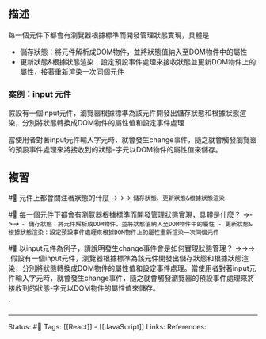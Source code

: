 
## 描述


每一個元件下都會有瀏覽器根據標準而開發管理狀態實現，具體是
- 儲存狀態：將元件解析成DOM物件，並將狀態值納入至DOM物件中的屬性
- 更新狀態&根據狀態渲染：設定預設事件處理來接收狀態並更新DOM物件上的屬性，接著重新渲染一次同個元件


### 案例：input 元件

假設有一個input元件，瀏覽器根據標準為該元件開發出儲存狀態和根據狀態渲染，分別將狀態轉換成DOM物件的屬性值和設定事件處理


當使用者對著input元件輸入字元時，就會發生change事件，隨之就會觸發瀏覽器的預設事件處理來將接收到的狀態-字元以DOM物件的屬性值來儲存。

## 複習

#🧠 元件上都會關注著狀態的什麼 ->->-> `儲存狀態、更新狀態&根據狀態渲染`
<!--SR:!2022-10-10,28,250-->

#🧠 每一個元件下都會有瀏覽器根據標準而開發管理狀態實現，具體是什麼？ ->->-> `- 儲存狀態：將元件解析成DOM物件，並將狀態值納入至DOM物件中的屬性 - 更新狀態&根據狀態渲染：設定預設事件處理來根據DOM物件上的屬性重新渲染一次同個元件`
<!--SR:!2022-09-12,10,250-->

#🧠 以input元件為例子，請說明發生change事件會是如何實現狀態管理？ ->->-> `假設有一個input元件，瀏覽器根據標準為該元件開發出儲存狀態和根據狀態渲染，分別將狀態轉換成DOM物件的屬性值和設定事件處理。當使用者對著input元件輸入字元時，就會發生change事件，隨之就會觸發瀏覽器的預設事件處理來將接收到的狀態-字元以DOM物件的屬性值來儲存。
<!--SR:!2022-09-18,6,230-->
`

---
Status: #🌱 
Tags:
[[React]] - [[JavaScript]]
Links:
References: